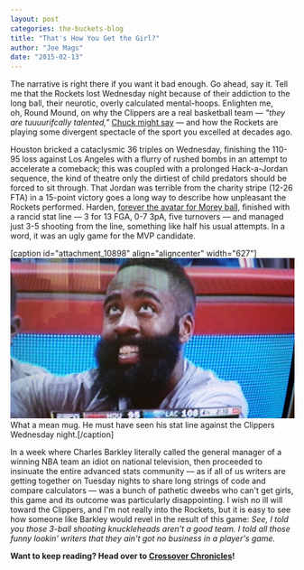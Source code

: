 ```yaml
---
layout: post
categories: the-buckets-blog
title: "That's How You Get the Girl?"
author: "Joe Mags"
date: "2015-02-13"
---
```


The narrative is right there if you want it bad enough. Go ahead, say it. Tell me that the Rockets lost Wednesday night because of their addiction to the long ball, their neurotic, overly calculated mental-hoops. Enlighten me, oh, Round Mound, on why the Clippers are a real basketball team — _"they are tuuuurifcally talented,"_ [Chuck might say](http://www.nba.com/video/channels/tnt_overtime/2015/02/11/20150210-inside-chuck-analytics.nba/) — and how the Rockets are playing some divergent spectacle of the sport you excelled at decades ago.

Houston bricked a cataclysmic 36 triples on Wednesday, finishing the 110-95 loss against Los Angeles with a flurry of rushed bombs in an attempt to accelerate a comeback; this was coupled with a prolonged Hack-a-Jordan sequence, the kind of theatre only the dirtiest of child predators should be forced to sit through. That Jordan was terrible from the charity stripe (12-26 FTA) in a 15-point victory goes a long way to describe how unpleasant the Rockets performed. Harden, [forever the avatar for Morey ball](http://grantland.com/the-triangle/future-of-basketball-james-harden-daryl-morey-houston-rockets/), finished with a rancid stat line — 3 for 13 FGA, 0-7 3pA, five turnovers — and managed just 3-5 shooting from the line, something like half his usual attempts. In a word, it was an ugly game for the MVP candidate.

\[caption id="attachment\_10898" align="aligncenter" width="627"\][![What a mean mug. Must have seen his stat line against the Clippers Wednesday night.](images/Harden-Face-1024x576.jpg)](http://bloguin.com/crossoverchronicles/wp-content/uploads/sites/18/2015/02/Harden-Face-e1423766845870.jpg) What a mean mug. He must have seen his stat line against the Clippers Wednesday night.\[/caption\]

In a week where Charles Barkley literally called the general manager of a winning NBA team an idiot on national television, then proceeded to insinuate the entire advanced stats community — as if all of us writers are getting together on Tuesday nights to share long strings of code and compare calculators — was a bunch of pathetic dweebs who can't get girls, this game and its outcome was particularly disappointing. I wish no ill will toward the Clippers, and I'm not really into the Rockets, but it is easy to see how someone like Barkley would revel in the result of this game: _See, I told you those 3-ball shooting knuckleheads aren't a good team. I told all those funny lookin' writers that they ain't got no business in a player's game._

**Want to keep reading? Head over to [Crossover Chronicles](http://bloguin.com/crossoverchronicles/?p=10896)!**


